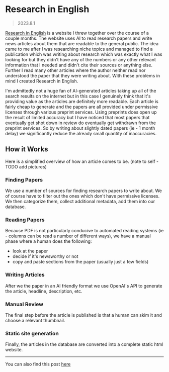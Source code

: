 # Research in English
> 2023.8.1

[Research in English](https://researchinenglish.com) is a website I threw together over the course of a couple months. The website uses AI to read research papers and write news articles about them that are readable to the general public. The idea came to me after I was researching niche topics and managed to find a publication which was writing about research which was exactly what I was looking for but they didn't have any of the numbers or any other relevant information that I needed and didn't cite their sources or anything else. Further I read many other articles where the author neither read nor understood the paper that they were writing about. With these problems in mind I created Research in English.

I'm admittedly not a huge fan of AI-generated articles taking up all of the search results on the internet but in this case I genuinely think that it's providing value as the articles are definitely more readable. Each article is fairly cheap to generate and the papers are all provided under permissive licenses through various preprint services. Using preprints does open up the result of limited accuracy but I have noticed that most papers that eventually get shot down in review do eventually get withdrawn from the preprint services. So by writing about slightly dated papers (ie - 1 month delay) we significantly reduce the already small quantity of inaccuracies.

## How it Works
Here is a simplified overview of how an article comes to be. (note to self - TODO add pictures)

### Finding Papers
We use a number of sources for finding research papers to write about. We of course have to filter out the ones which don't have permissive licenses. We then categorize them, collect additional metadata, add them into our database.

### Reading Papers
Because PDF is not particularly conducive to automated reading systems (ie - columns can be read a number of different ways), we have a manual phase where a human does the following:
- look at the paper
- decide if it's newsworthy or not
- copy and paste sections from the paper (usually just a few fields)

### Writing Articles
After we the paper in an AI friendly format we use OpenAI's API to generate the article, headline, description, etc.

### Manual Review
The final step before the article is published is that a human can skim it and choose a relevant thumbnail.

### Static site generation
Finally, the articles in the database are converted into a complete static html website.

---------
You can also find this post [here](https://dev.to/dvtt/research-in-english-39ff)